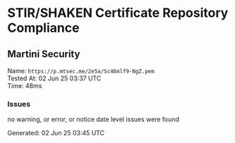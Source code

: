 # STIR/SHAKEN Certificate Repository Compliance

## Martini Security

Name: `https://p.mtsec.me/2e5a/Sc46mlf9-NgZ.pem`\
Tested At: 02 Jun 25 03:37 UTC\
Time: 48ms

### Issues

no warning, or error, or notice date level issues were found

Generated: 02 Jun 25 03:45 UTC